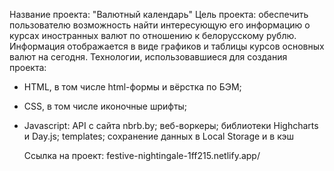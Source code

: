 Название проекта: "Валютный календарь"
Цель проекта: обеспечить пользователю возможность найти интересующую его информацию о курсах иностранных 
валют по отношению к белорусскому рублю. Информация отображается в виде графиков и таблицы курсов основных
валют на сегодня.
Технологии, использовавшиеся для создания проекта:
- HTML, в том числе html-формы и вёрстка по БЭМ;
- CSS, в том числе иконочные шрифты;
- Javascript:
    API с сайта nbrb.by;
    веб-воркеры;
    библиотеки Highcharts и Day.js;
    templates;
    сохранение данных в Local Storage и в кэш
    
  Ссылка на проект: festive-nightingale-1ff215.netlify.app/
  
    
